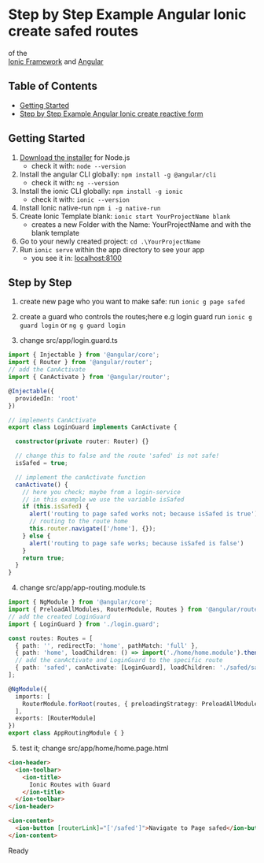 # Step by Step Example Angular Ionic <br>create safed routes

of the  
[Ionic Framework](https://ionicframework.com/)  and [Angular](https://angular.io/)

## Table of Contents

- [Getting Started](#getting-started)
- [Step by Step Example Angular Ionic create reactive form](#step-by-step)

## Getting Started

1. [Download the installer](https://nodejs.org/) for Node.js
   - check it with: `node --version`
2. Install the angular CLI globally: `npm install -g @angular/cli`
   - check it with: `ng --version`
3. Install the ionic CLI globally: `npm install -g ionic`
   - check it with: `ionic --version`
4. Install Ionic native-run `npm i -g native-run`
5. Create Ionic Template blank: `ionic start YourProjectName blank`
   - creates a new Folder with the Name: YourProjectName and with the blank template
6. Go to your newly created project: `cd .\YourProjectName`
7. Run `ionic serve` within the app directory to see your app
   - you see it in: [localhost:8100](http://localhost:8100)

## Step by Step

1. create new page who you want to make safe:
run `ionic g page safed`

2. create a guard who controls the routes;here e.g login guard
run `ionic g guard login` or `ng g guard login`

3. change src/app/login.guard.ts
```typescript
import { Injectable } from '@angular/core';
import { Router } from '@angular/router';
// add the CanActivate
import { CanActivate } from '@angular/router';

@Injectable({
  providedIn: 'root'
})

// implements CanActivate
export class LoginGuard implements CanActivate {

  constructor(private router: Router) {}

  // change this to false and the route 'safed' is not safe!
  isSafed = true;

  // implement the canActivate function
  canActivate() {
    // here you check; maybe from a login-service
    // in this example we use the variable isSafed
    if (this.isSafed) {
      alert('routing to page safed works not; because isSafed is true');
      // routing to the route home
      this.router.navigate(['/home'], {});
    } else {
      alert('routing to page safe works; because isSafed is false')
    }
    return true;
  }
}
```

4. change src/app/app-routing.module.ts
```typescript
import { NgModule } from '@angular/core';
import { PreloadAllModules, RouterModule, Routes } from '@angular/router';
// add the created LoginGuard
import { LoginGuard } from './login.guard';

const routes: Routes = [
  { path: '', redirectTo: 'home', pathMatch: 'full' },
  { path: 'home', loadChildren: () => import('./home/home.module').then( m => m.HomePageModule)},
  // add the canActivate and LoginGuard to the specific route
  { path: 'safed', canActivate: [LoginGuard], loadChildren: './safed/safed.module#SafedPageModule' },
];

@NgModule({
  imports: [
    RouterModule.forRoot(routes, { preloadingStrategy: PreloadAllModules })
  ],
  exports: [RouterModule]
})
export class AppRoutingModule { }

```

5. test it; change src/app/home/home.page.html
```html
<ion-header>
  <ion-toolbar>
    <ion-title>
      Ionic Routes with Guard
    </ion-title>
  </ion-toolbar>
</ion-header>

<ion-content>
  <ion-button [routerLink]="['/safed']">Navigate to Page safed</ion-button>
</ion-content>
```

Ready 



